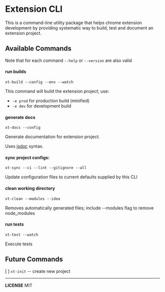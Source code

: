 # Extension CLI 

This is a command-line utility package that helps chrome extension development by providing
systematic way to build, test and document an extension project.


## Available Commands

Note that for each command `--help` or `--version` are also valid

#### run builds

```
xt-build --config --env --watch
``` 

This command will build the extension project; use:

- `-e prod` for production build (minified)
- `-e dev` for development build 

#### generate docs

```
xt-docs --config
```

Generate documentation for extension project. 

Uses [jsdoc](https://jsdoc.app/index.html) syntax.

#### sync project configs:

```
xt-sync --ci --lint --gitignore --all
```

Update configuration files to current defaults supplied by this CLI

#### clean working directory

```
xt-clean --modules --idea
```

Removes automatically generated files; include --modules flag to remove node_modules

#### run tests 
```
xt-test --watch
```

Execute tests


## Future Commands

[ ] `xt-init` -- create new project


---

**LICENSE** MIT
